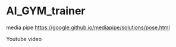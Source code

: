 # AI_GYM_trainer

media pipe 
https://google.github.io/mediapipe/solutions/pose.html

Youtube video
